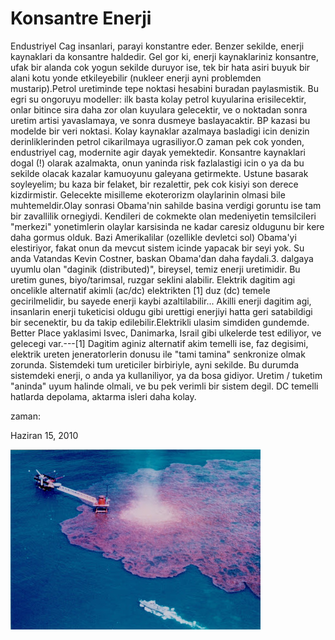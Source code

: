 # Konsantre Enerji
Endustriyel Cag insanlari, parayi konstantre eder. Benzer sekilde,  enerji kaynaklari da konsantre haldedir. Gel gor ki, enerji kaynaklariniz konsantre, ufak bir alanda cok yogun sekilde duruyor ise, tek bir hata asiri buyuk bir alani kotu yonde etkileyebilir (nukleer enerji ayni problemden mustarip).Petrol uretiminde tepe noktasi hesabini buradan paylasmistik. Bu egri su ongoruyu modeller: ilk basta kolay petrol kuyularina erisilecektir, onlar bitince sira daha zor olan kuyulara gelecektir, ve o noktadan sonra uretim artisi yavaslamaya, ve sonra dusmeye baslayacaktir. BP kazasi bu modelde bir veri noktasi. Kolay kaynaklar azalmaya basladigi icin denizin derinliklerinden petrol cikarilmaya ugrasiliyor.O zaman pek cok yonden, endustriyel cag, modernite agir dayak yemektedir. Konsantre kaynaklari dogal (!) olarak azalmakta, onun yaninda risk fazlalastigi icin o ya da bu sekilde olacak kazalar kamuoyunu galeyana getirmekte. Ustune basarak soyleyelim; bu kaza bir felaket,  bir rezalettir, pek cok kisiyi son derece kizdirmistir. Gelecekte misilleme ekoterorizm olaylarinin olmasi bile muhtemeldir.Olay sonrasi Obama'nin sahilde basina verdigi goruntu ise tam bir zavallilik ornegiydi. Kendileri de cokmekte olan medeniyetin temsilcileri "merkezi" yonetimlerin olaylar karsisinda ne kadar caresiz oldugunu bir kere daha gormus olduk. Bazi Amerikalilar (ozellikle devletci sol) Obama'yi elestiriyor, fakat onun da mevcut sistem icinde yapacak bir seyi yok. Su anda Vatandas Kevin Costner, baskan Obama'dan daha faydali.3. dalgaya uyumlu olan "daginik (distributed)", bireysel, temiz enerji uretimidir. Bu uretim gunes, biyo/tarimsal, ruzgar seklini alabilir. Elektrik dagitim agi oncelikle alternatif akimli (ac/dc) elektrikten [1] duz (dc) temele gecirilmelidir, bu sayede enerji kaybi azaltilabilir... Akilli enerji dagitim agi, insanlarin enerji tuketicisi oldugu gibi urettigi enerjiyi hatta geri satabildigi bir secenektir, bu da takip edilebilir.Elektrikli ulasim simdiden gundemde. Better Place yaklasimi Isvec, Danimarka, Israil gibi ulkelerde  test ediliyor, ve gelecegi var.---[1] Dagitim aginiz alternatif akim temelli ise, faz degisimi, elektrik ureten jeneratorlerin donusu ile "tami tamina" senkronize olmak zorunda. Sistemdeki tum ureticiler birbiriyle, ayni sekilde. Bu durumda sistemdeki enerji, o anda ya kullaniliyor, ya da bosa gidiyor. Uretim / tuketim "aninda" uyum halinde olmali, ve bu pek verimli bir sistem degil. DC temelli hatlarda depolama, aktarma isleri daha kolay.







zaman:

Haziran 15, 2010










![](oilspill.jpg)
